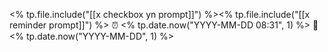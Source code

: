 <% tp.file.include("[[x checkbox yn prompt]]") %><% tp.file.include("[[x reminder prompt]]") %> ⏰ <% tp.date.now("YYYY-MM-DD 08:31", 1) %> 📅 <% tp.date.now("YYYY-MM-DD", 1) %>